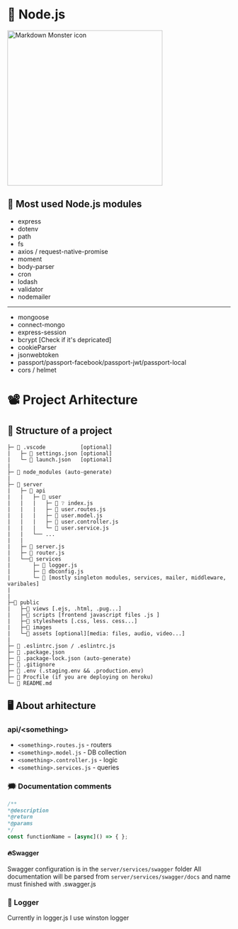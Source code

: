 # 🍏 Node.js

<img src="https://upload.wikimedia.org/wikipedia/commons/thumb/d/d9/Node.js_logo.svg/1280px-Node.js_logo.svg.png"
     alt="Markdown Monster icon"
     style="align-item:center; width: 350px; maring-bottom:25px; "/>

## 📔 Most used Node.js modules

- express
- dotenv
- path
- fs
- axios / request-native-promise
- moment
- body-parser
- cron
- lodash
- validator
- nodemailer

---

- mongoose
- connect-mongo
- express-session
- bcrypt [Check if it's depricated]
- cookieParser
- jsonwebtoken
- passport/passport-facebook/passport-jwt/passport-local
- cors / helmet

<!-- ![](https://i.imgur.com/j3b2eyl.png) -->

# 📽 Project Arhitecture

## 🌲 Structure of a project

```
├─ 📁 .vscode           [optional]
|   ├─ 📜 settings.json [optional]
|   └─ 📜 launch.json   [optional]
|
├─ 📁 node_modules (auto-generate)
|
├─ 📁 server
|   ├─ 📁 api
|   |   ├─ 📁 user
|   |   |   ├─ 📜 ❔ index.js
|   |   |   ├─ 📜 user.routes.js
|   |   |   ├─ 📜 user.model.js
|   |   |   ├─ 📜 user.controller.js
|   |   |   └─ 📜 user.service.js
|   |   └── ...
|   |
|   ├─ 📜 server.js
|   ├─ 📜 router.js
|   └──📁 services
|       ├─ 📜 logger.js
|       ├─ 📜 dbconfig.js
|       └─ 📜 [mostly singleton modules, services, mailer, middleware, varibales]
|
|
├─📁 public
|   ├─📁 views [.ejs, .html, .pug...]
|   ├─📁 scripts [frontend javascript files .js ]
|   ├─📁 stylesheets [.css, less. cess...]
|   ├─📁 images
|   └─📁 assets [optional][media: files, audio, video...]
|
├─ 📜 .eslintrc.json / .eslintrc.js
├─ 📜 .package.json
├─ 📜 .package-lock.json (auto-generate)
├─ 📜 .gitignore
├─ 📜 .env (.staging.env && .production.env)
├─ 📜 Procfile (if you are deploying on heroku)
└─ 📜 README.md
```

## 🖥 About arhitecture

### api\/\<something>

- `<something>.routes.js` - routers
- `<something>.model.js` - DB collection
- `<something>.controller.js` - logic
- `<something>.services.js` - queries

### 🗯 Documentation comments

```javascript
/**
*@description
*@return
*@params
*/
const functionName = [async]() => { };
```

#### 🔥Swagger

Swagger configuration is in the `server/services/swagger` folder
All documentation will be parsed from `server/services/swagger/docs` and name must finished with .swagger.js

### 📁 Logger

Currently in logger.js I use winston logger
